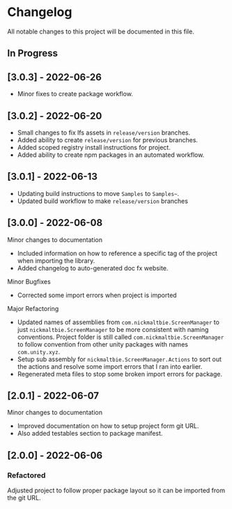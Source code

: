 # Changelog

All notable changes to this project will be documented in this file.

## In Progress

## [3.0.3] - 2022-06-26

* Minor fixes to create package workflow.

## [3.0.2] - 2022-06-20

* Small changes to fix lfs assets in `release/version` branches.
* Added ability to create `release/version` for previous branches.
* Added scoped registry install instructions for project.
* Added ability to create npm packages in an automated workflow.

## [3.0.1] - 2022-06-13

* Updating build instructions to move `Samples` to `Samples~`.
* Updated build workflow to make `release/version` branches

## [3.0.0] - 2022-06-08

Minor changes to documentation
* Included information on how to reference a specific tag of the project
    when importing the library.
* Added changelog to auto-generated doc fx website.

Minor Bugfixes
* Corrected some import errors when project is imported

Major Refactoring
* Updated names of assemblies from `com.nickmaltbie.ScreenManager` to just
    `nickmaltbie.ScreenManager` to be more consistent with naming conventions.
    Project folder is still called `com.nickmaltbie.ScreenManager` to follow
    convention from other unity packages with names `com.unity.xyz`.
* Setup sub assembly for `nickmaltbie.ScreenManager.Actions` to sort out the
    actions and resolve some import errors that I ran into earlier.
* Regenerated meta files to stop some broken import errors for package.

## [2.0.1] - 2022-06-07

Minor changes to documentation
* Improved documentation on how to setup project form git URL.
* Also added testables section to package manifest.

## [2.0.0] - 2022-06-06

### Refactored

Adjusted project to follow proper package layout so it can be imported from the
git URL.
